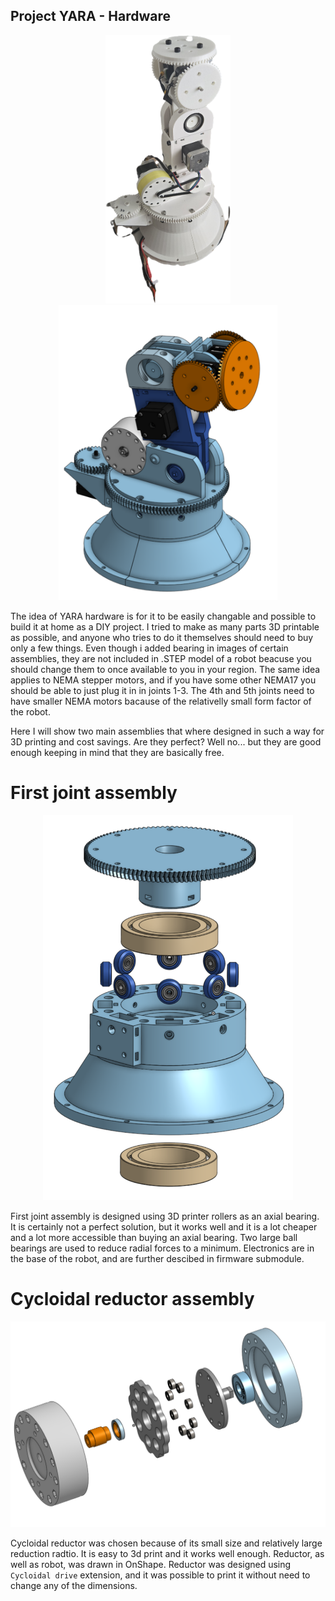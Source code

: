 ## Project YARA - Hardware
<p align="center">
 <img src="https://github.com/aSrki/YARA-Hardware/blob/main/images/YARA.png?raw=true" width="200"/> <img src="https://github.com/aSrki/YARA-Hardware/blob/main/RobotAssembly.png?raw=true" width="350" />
</p>

The idea of YARA hardware is for it to be easily changable and possible to build it at home as a DIY project. 
I tried to make as many parts 3D printable as possible, and anyone who tries to do it themselves should need to buy only a few things. 
Even though i added bearing in images of certain assemblies, they are not included in .STEP model of a robot beacuse you should change
them to once available to you in your region. The same idea applies to NEMA stepper motors, and if you have some other NEMA17 you should be able to just plug it in in joints 1-3.
The 4th and 5th joints need to have smaller NEMA motors bacause of the relativelly small form factor of the robot.

Here I will show two main assemblies that where designed in such a way for 3D printing and cost savings. Are they perfect? Well no... but they are good enough keeping in mind that they are basically free.

# First joint assembly
<p align="center">
 <img src="https://github.com/aSrki/YARA-Hardware/blob/main/FirstJointSimplified.png?raw=true" width="400"/>
</p>

First joint assembly is designed using 3D printer rollers as an axial bearing. It is certainly not a perfect solution, but it works well and it is a lot cheaper and a lot more accessible than buying an axial bearing. Two large ball bearings are used to reduce radial forces to a minimum. Electronics are in the base of the robot, and are further descibed in firmware submodule.


# Cycloidal reductor assembly
<p align="center">
 <img src="https://github.com/aSrki/YARA-Hardware/blob/main/CycloidalDrive.png?raw=true" width="600"/>
</p>

Cycloidal reductor was chosen because of its small size and relatively large reduction radtio. It is easy to 3d print and it works well enough. Reductor, as well as robot, was drawn in OnShape. Reductor was designed using `Cycloidal drive` extension, and it was possible to print it without need to change any of the dimensions.

